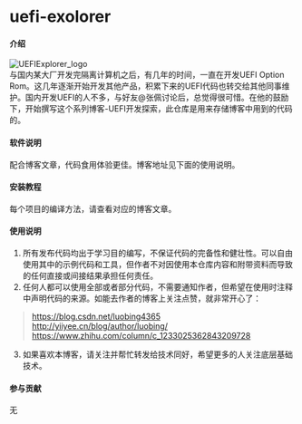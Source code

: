 # uefi-exolorer

#### 介绍

![UEFIExplorer_logo](https://gitee.com/luobing4365/uefi-explorer/raw/master/mygiteepic/logo-robin.png)<br>
与国内某大厂开发完隔离计算机之后，有几年的时间，一直在开发UEFI Option Rom。这几年逐渐开始开发其他产品，积累下来的UEFI代码也转交给其他同事维护。国内开发UEFI的人不多，与好友@张佩讨论后，总觉得很可惜。在他的鼓励下，开始撰写这个系列博客-UEFI开发探索，此仓库是用来存储博客中用到的代码的。

#### 软件说明
配合博客文章，代码食用体验更佳。博客地址见下面的使用说明。

#### 安装教程

每个项目的编译方法，请查看对应的博客文章。

#### 使用说明

1.  所有发布代码均出于学习目的编写，不保证代码的完备性和健壮性。可以自由使用其中的示例代码和工具，但作者不对因使用本仓库内容和附带资料而导致的任何直接或间接结果承担任何责任。
2.  任何人都可以使用全部或者部分代码，不需要通知作者，但希望在使用时注释中声明代码的来源。如能去作者的博客上关注点赞，就非常开心了：
>https://blog.csdn.net/luobing4365<br>
>http://yiiyee.cn/blog/author/luobing/<br>
>https://www.zhihu.com/column/c_1233025362843209728<br>
3.  如果喜欢本博客，请关注并帮忙转发给技术同好，希望更多的人关注底层基础技术。

#### 参与贡献

无


